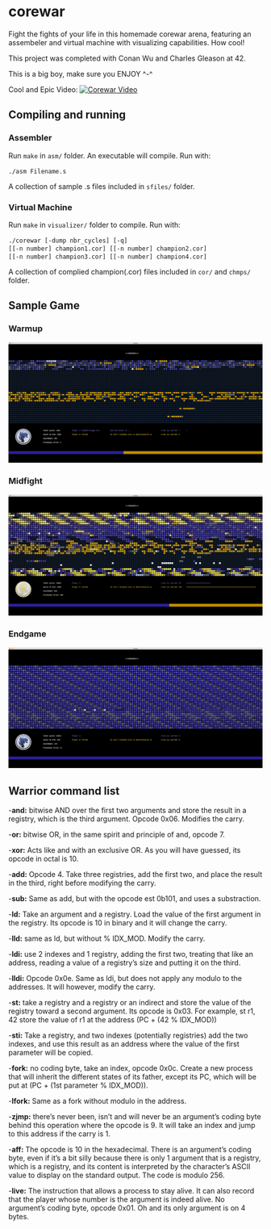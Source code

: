 # corewar
Fight the fights of your life in this homemade corewar arena, featuring an assembeler and virtual machine with visualizing capabilities. How cool!

This project was completed with Conan Wu and Charles Gleason at 42.

This is a big boy, make sure you ENJOY ^-^

Cool and Epic Video:
[![Corewar Video](screenshots/2.png)](https://www.youtube.com/watch?v=XE8Qi0sdG0A "Corewar video")

## Compiling and running

### Assembler
Run `make` in `asm/` folder. An executable will compile.
Run with:
```
./asm Filename.s
```
A collection of sample .s files included in `sfiles/` folder.

### Virtual Machine
Run `make` in `visualizer/` folder to compile.
Run with:
```
./corewar [-dump nbr_cycles] [-q]
[[-n number] champion1.cor] [[-n number] champion2.cor]
[[-n number] champion3.cor] [[-n number] champion4.cor]
```
A collection of complied champion(.cor) files included in `cor/` and `chmps/` folder.

## Sample Game

### Warmup
![alt text](https://github.com/conanwu777/corewar/blob/master/1.png)

### Midfight
![alt text](https://github.com/conanwu777/corewar/blob/master/2.png)

### Endgame
![alt text](https://github.com/conanwu777/corewar/blob/master/3.png)

## Warrior command list

-**and:** bitwise AND over the first two arguments and store the result in a registry, which is the third argument. Opcode 0x06. Modifies the carry.

-**or:** bitwise OR, in the same spirit and principle of and, opcode 7.

-**xor:** Acts like and with an exclusive OR. As you will have guessed, its opcode in octal is 10.

-**add:** Opcode 4. Take three registries, add the first two, and place the result in the third, right before modifying the carry.

-**sub:** Same as add, but with the opcode est 0b101, and uses a substraction.

-**ld:** Take an argument and a registry. Load the value of the first argument in the registry. Its opcode is 10 in binary and it will change the carry.

-**lld:** same as ld, but without % IDX_MOD. Modify the carry.

-**ldi:** use 2 indexes and 1 registry, adding the first two, treating that like an address, reading a value of a registry’s size and putting it on the third.

-**lldi:** Opcode 0x0e. Same as ldi, but does not apply any modulo to the addresses. It will however, modify the carry.

-**st:** take a registry and a registry or an indirect and store the value of the registry toward a second argument. Its opcode is 0x03. For example, st r1, 42 store the value of r1 at the address (PC + (42 % IDX_MOD))

-**sti:** Take a registry, and two indexes (potentially registries) add the two indexes, and use this result as an address where the value of the first parameter will be copied.

-**fork:** no coding byte, take an index, opcode 0x0c. Create a new process that will inherit the different states of its father, except its PC, which will be put at (PC + (1st parameter % IDX_MOD)).

-**lfork:** Same as a fork without modulo in the address.

-**zjmp:** there’s never been, isn’t and will never be an argument’s coding byte behind this operation where the opcode is 9. It will take an index and jump to this address if the carry is 1.

-**aff:** The opcode is 10 in the hexadecimal. There is an argument’s coding byte, even if it’s a bit silly because there is only 1 argument that is a registry, which is a registry, and its content is interpreted by the character’s ASCII value to display on the standard output. The code is modulo 256.

-**live:** The instruction that allows a process to stay alive. It can also record that the player whose number is the argument is indeed alive. No argument’s coding byte, opcode 0x01. Oh and its only argument is on 4 bytes.

